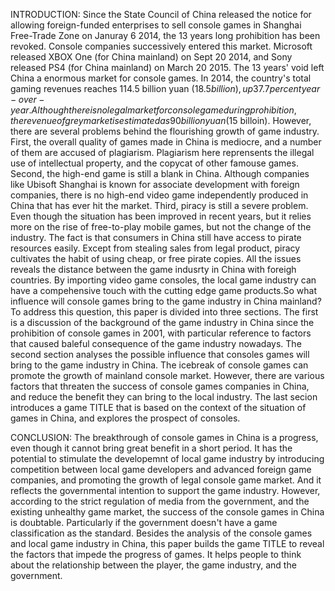 INTRODUCTION:
    Since the State Council of China released the notice for allowing foreign-funded enterprises to sell console games in Shanghai Free-Trade Zone on Januray 6 2014, the 13 years long prohibition has been revoked. Console companies successively entered this market. Microsoft released XBOX One (for China mainland) on Sept 20 2014, and Sony released PS4 (for China mainland) on March 20 2015. The 13 years' void left China a enormous market for console games. In 2014, the country's total gaming revenues reaches 114.5 billion yuan ($18.5 billion), up 37.7 percent year-over-year. Although there is no legal market for console game during prohibition, the revenue of grey market is estimated as 90 billion yuan ($15 billoin).
    However, there are several problems behind the flourishing growth of game industry. First, the overall quality of games made in China is mediocre, and a number of them are accused of plagiarism. Plagiarism here reprensents the illegal use of intellectual property, and the copycat of other famouse games. Second, the high-end game is still a blank in China. Although companies like Ubisoft Shanghai is known for associate development with foreign companies, there is no high-end video game independently produced in China that has ever hit the market. Third, piracy is still a severe problem. Even though the situation has been improved in recent years, but it relies more on the rise of free-to-play mobile games, but not the change of the industry. The fact is that consumers in China still have access to pirate resources easily. Except from stealing sales from legal product, piracy cultivates the habit of using cheap, or free pirate copies. All the issues reveals the distance between the game indusrty in China with foreigh countries. 
    By importing video game consoles, the local game industry can have a compehensive touch with the cutting edge game products.So what influence will console games bring to the game industry in China mainland? To address this question, this paper is divided into three sections. The first is a discussion of the background of the game industry in China since the prohibition of console games in 2001, with particular reference to factors that caused baleful consequence of the game industry nowadays. The second section analyses the possible influence that consoles games will bring to the game industry in China. The icebreak of console games can promote the growth of mainland console market. However, there are various factors that threaten the success of console games companies in China, and reduce the benefit they can bring to the local industry. The last secion introduces a game TITLE that is based on the context of the situation of games in China, and explores the prospect of consoles.

CONCLUSION:
    The breakthrough of console games in China is a progress, even though it cannot bring great benefit in a short period. It has the potential to stimulate the developemnt of local game industry by introducing competition between local game developers and advanced foreign game companies, and promoting the growth of legal console game market. And it reflects the governmental intention to support the game industry. However, according to the strict regulation of media from the government, and the existing unhealthy game market, the success of the console games in China is doubtable. Particularly if the government doesn't have a game classification as the standard. Besides the analysis of the console games and local game industry in China, this paper builds the game TITLE to reveal the factors that impede the progress of games. It helps people to think about the relationship between the player, the game industry, and the government.  
